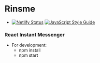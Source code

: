 # Rinsme

  - [![Netlify Status](https://api.netlify.com/api/v1/badges/a8bab4e7-f944-4c91-acdf-5ddf2ccd1022/deploy-status)](https://app.netlify.com/sites/rinsme/deploys) [![JavaScript Style Guide](https://img.shields.io/badge/code_style-standard-brightgreen.svg)](https://standardjs.com)


### React Instant Messenger

- For development:
  -  npm install
  -  npm start
